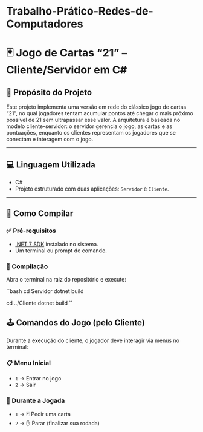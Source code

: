 # Trabalho-Prático-Redes-de-Computadores

# 🃏 Jogo de Cartas “21” – Cliente/Servidor em C#

## 🎯 Propósito do Projeto

Este projeto implementa uma versão em rede do clássico jogo de cartas “21”, no qual jogadores tentam acumular pontos até chegar o mais próximo possível de 21 sem ultrapassar esse valor. A arquitetura é baseada no modelo cliente-servidor: o servidor gerencia o jogo, as cartas e as pontuações, enquanto os clientes representam os jogadores que se conectam e interagem com o jogo.

---

## 💻 Linguagem Utilizada

- C# 
- Projeto estruturado com duas aplicações: `Servidor` e `Cliente`.

---

## 🔧 Como Compilar

### ✅ Pré-requisitos

- [.NET 7 SDK](https://dotnet.microsoft.com/en-us/download/dotnet/7.0) instalado no sistema.
- Um terminal ou prompt de comando.

### 🧱 Compilação

Abra o terminal na raiz do repositório e execute:

``bash
cd Servidor
dotnet build

cd ../Cliente
dotnet build
``
## 🕹️ Comandos do Jogo (pelo Cliente)

Durante a execução do cliente, o jogador deve interagir via menus no terminal:

### 📋 Menu Inicial
- `1` → Entrar no jogo
- `2` → Sair

### 🎯 Durante a Jogada
- `1` → 🃏 Pedir uma carta
- `2` → ✋ Parar (finalizar sua rodada)


